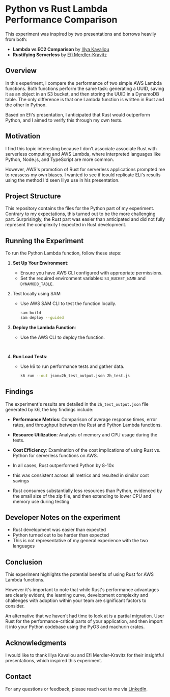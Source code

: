 # Python vs Rust Lambda Performance Comparison

This experiment was inspired by two presentations and borrows heavily from both:

- **Lambda vs EC2 Comparison** by [Illya Kavaliou](https://github.com/ikavaliou-mg/lambda-ec2-ecs-comparison/tree/main)
- **Rustifying Serverless** by [Efi Merdler-Kravitz](https://www.youtube.com/watch?v=Mdh_2PXe9i8)

## Overview

In this experiment, I compare the performance of two simple AWS Lambda functions. 
Both functions perform the same task: generating a UUID, saving it as an object 
in an S3 bucket, and then storing the UUID in a DynamoDB table. The only 
difference is that one Lambda function is written in Rust and the other in Python.

Based on Efi's presentation, I anticipated that Rust would outperform Python, 
and I aimed to verify this through my own tests.

## Motivation

I find this topic interesting because I don't associate associate Rust with 
serverless computing and AWS Lambda, where interpreted languages like Python, 
Node.js, and TypeScript are more common. 

However, AWS's promotion of Rust for serverless applications prompted me to 
reassess my own biases. I wanted to see if icould replicate ELi's results 
using the method I'd seen Illya use in his presentation.

## Project Structure

This repository contains the files for the Python part of my experiment. Contrary to my expectations, this turned out to be the more challenging part. Surprisingly, the Rust part was easier than anticipated and did not fully represent the complexity I expected in Rust development.

## Running the Experiment

To run the Python Lambda function, follow these steps:

1. **Set Up Your Environment**:
   - Ensure you have AWS CLI configured with appropriate permissions.
   - Set the required environment variables: `S3_BUCKET_NAME` and `DYNAMODB_TABLE`.

2. Test locally using SAM
   - Use AWS SAM CLI to test the function locally.
     ```bash
     sam build
     sam deploy --guided
     ```

3. **Deploy the Lambda Function**:
    - Use the AWS CLI to deploy the function.
      ```bash
    
      ```

4. **Run Load Tests**:
   - Use k6 to run performance tests and gather data.
     ```bash
     k6 run --out json=2h_test_output.json 2h_test.js
     ```

## Findings

The experiment's results are detailed in the `2h_test_output.json` file 
generated by k6, the key findings include:

- **Performance Metrics**: Comparison of average response times, error rates, and throughput between the Rust and Python Lambda functions.
- **Resource Utilization**: Analysis of memory and CPU usage during the tests.
- **Cost Efficiency**: Examination of the cost implications of using Rust vs. Python for serverless functions on AWS.

- In all cases, Rust outperformed Python by 8-10x
- this was consistent across all metrics and resulted in similar cost savings
- Rust consumes substantially less resources than Python, evidenced by the 
  small size of the zip file, and then extending to lower CPU and memory 
  use during testing

## Developer Notes on the experiment

- Rust development was easier than expected
- Python turned out to be harder than expected
- This is not representative of my general experience with the two languages

## Conclusion

This experiment highlights the potential benefits of using 
Rust for AWS Lambda functions. 

However it's important to note that while Rust's performance advantages are 
clearly evident, the learning curve, development complexity and challenges 
with adoption within your team are significant factors to consider.

An alternative that we haven't had time to look at is a partial migration. 
User Rust for the performance-critical parts of your application, and then 
import it into your Python codebase using the PyO3 and machurin crates.

## Acknowledgments

I would like to thank Illya Kavaliou and Efi Merdler-Kravitz for their insightful presentations, which inspired this experiment.


## Contact

For any questions or feedback, please reach out to me via [LinkedIn](https://www.linkedin.com/in/michael-kenneth-kingston/).
